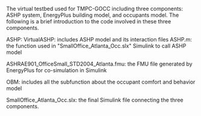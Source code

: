 The virtual testbed used for TMPC-GOCC including three components: ASHP system, EnergyPlus building model, and occupants model. The following is a brief introduction to the code involved in these three components.   

ASHP:
VirtualASHP: includes ASHP model and its interaction files
ASHP.m: the function used in "SmallOffice_Atlanta_Occ.slx" Simulink to call ASHP model

ASHRAE901_OfficeSmall_STD2004_Atlanta.fmu: the FMU file generated by EnergyPlus for co-simulation in Simulink

OBM: includes all the subfunction about the occupant comfort and behavior model

SmallOffice_Atlanta_Occ.slx: the final Simulink file connecting the three components.